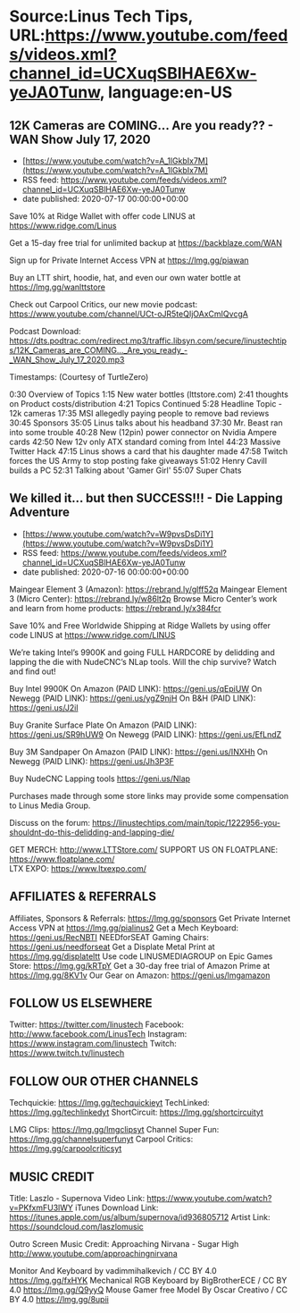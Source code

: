 # Source:Linus Tech Tips, URL:https://www.youtube.com/feeds/videos.xml?channel_id=UCXuqSBlHAE6Xw-yeJA0Tunw, language:en-US

## 12K Cameras are COMING... Are you ready?? - WAN Show July 17, 2020
 - [https://www.youtube.com/watch?v=A_1lGkbIx7M](https://www.youtube.com/watch?v=A_1lGkbIx7M)
 - RSS feed: https://www.youtube.com/feeds/videos.xml?channel_id=UCXuqSBlHAE6Xw-yeJA0Tunw
 - date published: 2020-07-17 00:00:00+00:00

Save 10% at Ridge Wallet with offer code LINUS at https://www.ridge.com/Linus 

Get a 15-day free trial for unlimited backup at https://backblaze.com/WAN

Sign up for Private Internet Access VPN at https://lmg.gg/piawan 

Buy an LTT shirt, hoodie, hat, and even our own water bottle at https://lmg.gg/wanlttstore

Check out Carpool Critics, our new movie podcast: https://www.youtube.com/channel/UCt-oJR5teQIjOAxCmIQvcgA

Podcast Download: https://dts.podtrac.com/redirect.mp3/traffic.libsyn.com/secure/linustechtips/12K_Cameras_are_COMING..._Are_you_ready_-_WAN_Show_July_17_2020.mp3

Timestamps: (Courtesy of TurtleZero)

0:30 Overview of Topics
1:15 New water bottles (lttstore.com)
2:41 thoughts on Product costs/distribution
4:21 Topics Continued
5:28 Headline Topic - 12k cameras
17:35 MSI allegedly paying people to remove bad reviews
30:45 Sponsors
35:05 Linus talks about his headband
37:30 Mr. Beast ran into some  trouble
40:28 New (12pin) power connector on Nvidia Ampere cards
42:50 New 12v only ATX standard coming from Intel 
44:23 Massive Twitter Hack
47:15 Linus shows a card that his daughter made
47:58 Twitch forces the US Army to stop posting fake giveaways
51:02 Henry Cavill builds a PC
52:31 Talking about 'Gamer Girl'
55:07 Super Chats

## We killed it... but then SUCCESS!!! - Die Lapping Adventure
 - [https://www.youtube.com/watch?v=W9pvsDsDi1Y](https://www.youtube.com/watch?v=W9pvsDsDi1Y)
 - RSS feed: https://www.youtube.com/feeds/videos.xml?channel_id=UCXuqSBlHAE6Xw-yeJA0Tunw
 - date published: 2020-07-16 00:00:00+00:00

Maingear Element 3 (Amazon): https://rebrand.ly/glff52q
Maingear Element 3 (Micro Center): https://rebrand.ly/w86lt2p
Browse Micro Center’s work and learn from home products: https://rebrand.ly/x384fcr

Save 10% and Free Worldwide Shipping at Ridge Wallets by using offer code LINUS at https://www.ridge.com/LINUS

We’re taking Intel’s 9900K and going FULL HARDCORE by delidding and lapping the die with NudeCNC’s NLap tools. Will the chip survive? Watch and find out!

Buy Intel 9900K
On Amazon (PAID LINK): https://geni.us/qEpiUW
On Newegg (PAID LINK): https://geni.us/ygZ9njH
On B&H (PAID LINK): https://geni.us/J2il

Buy Granite Surface Plate
On Amazon (PAID LINK): https://geni.us/SR9hUW9
On Newegg (PAID LINK): https://geni.us/EfLndZ

Buy 3M Sandpaper
On Amazon (PAID LINK): https://geni.us/INXHh
On Newegg (PAID LINK): https://geni.us/Jh3P3F

Buy NudeCNC Lapping tools
https://geni.us/Nlap    

Purchases made through some store links may provide some compensation to Linus Media Group.

Discuss on the forum: https://linustechtips.com/main/topic/1222956-you-shouldnt-do-this-delidding-and-lapping-die/


GET MERCH: http://www.LTTStore.com/
SUPPORT US ON FLOATPLANE: https://www.floatplane.com/  
LTX EXPO: https://www.ltxexpo.com/   

AFFILIATES & REFERRALS
---------------------------------------------------
Affiliates, Sponsors & Referrals: https://lmg.gg/sponsors
Get Private Internet Access VPN at https://lmg.gg/pialinus2
Get a Mech Keyboard: https://geni.us/RecNBTI
NEEDforSEAT Gaming Chairs: https://geni.us/needforseat
Get a Displate Metal Print at https://lmg.gg/displateltt
Use code LINUSMEDIAGROUP on Epic Games Store: https://lmg.gg/kRTpY
Get a 30-day free trial of Amazon Prime at https://lmg.gg/8KV1v
Our Gear on Amazon: https://geni.us/lmgamazon
 
FOLLOW US ELSEWHERE
---------------------------------------------------  
Twitter: https://twitter.com/linustech
Facebook: http://www.facebook.com/LinusTech
Instagram: https://www.instagram.com/linustech
Twitch: https://www.twitch.tv/linustech

FOLLOW OUR OTHER CHANNELS
---------------------------------------------------  
Techquickie: https://lmg.gg/techquickieyt
TechLinked: https://lmg.gg/techlinkedyt
ShortCircuit: https://lmg.gg/shortcircuityt

LMG Clips: https://lmg.gg/lmgclipsyt
Channel Super Fun: https://lmg.gg/channelsuperfunyt
Carpool Critics: https://lmg.gg/carpoolcriticsyt

MUSIC CREDIT
---------------------------------------------------  
Title: Laszlo - Supernova
Video Link: https://www.youtube.com/watch?v=PKfxmFU3lWY
iTunes Download Link: https://itunes.apple.com/us/album/supernova/id936805712
Artist Link: https://soundcloud.com/laszlomusic

Outro Screen Music Credit: Approaching Nirvana - Sugar High http://www.youtube.com/approachingnirvana

Monitor And Keyboard by vadimmihalkevich / CC BY 4.0 https://lmg.gg/fxHYK 
Mechanical RGB Keyboard by BigBrotherECE / CC BY 4.0 https://lmg.gg/Q9yyQ 
Mouse Gamer free Model By Oscar Creativo / CC BY 4.0 https://lmg.gg/8upii

